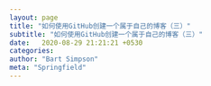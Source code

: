 ```yaml
---
layout: page
title: "如何使用GitHub创建一个属于自己的博客（三）"
subtitle: "如何使用GitHub创建一个属于自己的博客（三）"
date:   2020-08-29 21:21:21 +0530
categories: 
author: "Bart Simpson"
meta: "Springfield"
---
```


#
